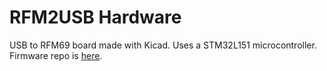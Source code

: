 # RFM2USB Hardware
USB to RFM69 board made with Kicad. Uses a STM32L151 microcontroller.
Firmware repo is [here](https://github.com/vondraussen/rfm2usb).
